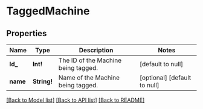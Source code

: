 # TaggedMachine

## Properties
Name | Type | Description | Notes
------------ | ------------- | ------------- | -------------
**Id_** | **Int!** | The ID of the Machine being tagged. | [default to null]
**name** | **String!** | Name of the Machine being tagged. | [optional] [default to null]

[[Back to Model list]](../README.md#documentation-for-models) [[Back to API list]](../README.md#documentation-for-api-endpoints) [[Back to README]](../README.md)


